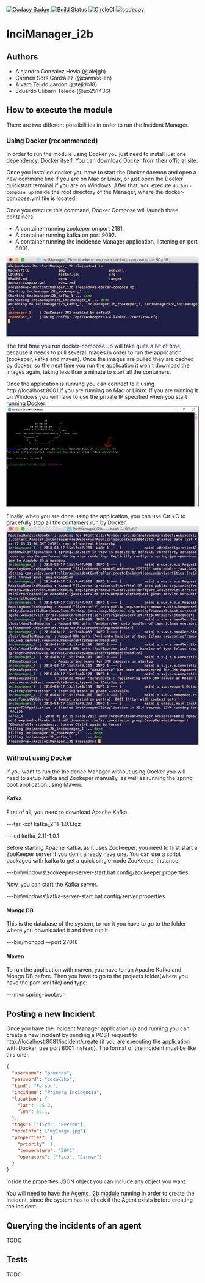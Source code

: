 [![Codacy Badge](https://api.codacy.com/project/badge/Grade/386bd76d161c4783955d79cac8d10f85)](https://www.codacy.com/app/alejgh/InciManager_i2b?utm_source=github.com&amp;utm_medium=referral&amp;utm_content=Arquisoft/InciManager_i2b&amp;utm_campaign=Badge_Grade)
[![Build Status](https://travis-ci.org/Arquisoft/InciManager_i2b.svg?branch=master)](https://travis-ci.org/Arquisoft/InciManager_i2b)
[![CircleCI](https://circleci.com/gh/Arquisoft/InciManager_i2b.svg?style=svg)](https://circleci.com/gh/Arquisoft/InciManager_i2b)
[![codecov](https://codecov.io/gh/Arquisoft/InciManager_i2b/branch/master/graph/badge.svg)](https://codecov.io/gh/Arquisoft/InciManager_i2b)


# InciManager_i2b

## Authors
- Alejandro González Hevia (@alejgh)
- Carmen Sors González (@carmee-en)
- Alvaro Tejido Jardón (@tejido18)
- Eduardo Ulibarri Toledo (@uo251436)

## How to execute the module
There are two different possibilities in order to run the Incident Manager.

### Using Docker (recommended)
In order to run the module using Docker you just need to install just one dependency: Docker itself. You can download Docker from their [official site](https://www.docker.com/community-edition#/download).

Once you installed docker you have to start the Docker daemon and open a new command line if you are on Mac or Linux, or just open the Docker quickstart terminal if you are on Windows. After that, you execute `docker-compose up` inside the root directory of the Manager, where the docker-compose.yml file is located.

Once you execute this command, Docker Compose will launch three containers:
* A container running zookeper on port 2181.
* A container running kafka on port 9092.
* A container running the Incidence Manager application, listening on port 8001.

![Running docker-compose up](img/docker-start.png)

The first time you run docker-compose up will take quite a bit of time, because it needs to pull several images in order to run the application (zookeper, kafka and maven). Once the images are pulled they are cached by docker, so the next time you run the application it won't download the images again, taking less than a minute to start all the containers.

Once the application is running you can connect to it using http://localhost:8001 if you are running on Mac or Linux. If you are running it on Windows you will have to use the private IP specified when you start running Docker:
![Private ip windows](img/ip-windows.jpg)

Finally, when you are done using the application, you can use Ctrl+C to gracefully stop all the containers run by Docker:
![Stop containers](img/docker-stop.png)

### Without using Docker
If you want to run the Incidence Manager without using Docker you will need to setup Kafka and Zookeper manually, as well as running the spring boot application using Maven.

#### Kafka
First of all, you need to download Apache Kafka.

---tar -xzf kafka_2.11-1.0.1.tgz

---cd kafka_2.11-1.0.1

Before starting Apache Kafka, as it uses Zookeeper, you need to first start a ZooKeeper server if you don't already have one. You can use a script packaged with kafka to get a quick single-node ZooKeeper instance.

---bin\windows\zookeeper-server-start.bat config/zookeeper.properties

Now, you can start the Kafka server.

---bin\windows\kafka-server-start.bat config/server.properties

#### Mongo DB
This is the database of the system, to run it you have to go to the folder where you downloaded it and then run it.

---bin/mongod —port 27018

#### Maven
To run the application with maven, you have to run Apache Kafka and Mongo DB before. Then you have to go to the projects folder(where you have the pom.xml file) and type:

---mvn spring-boot:run

## Posting a new Incident
Once you have the Incident Manager application up and running you can create a new Incident by sending a POST request to http://localhost:8081/incident/create (if you are executing the application with Docker, use port 8001 instead). The format of the incident must be like this one:.
```json
{
  "username": "pruebas",
  "password": "cocoKiko",
  "kind": "Person",
  "inciName": "Primera Incidencia",
  "location": {
    "lat": -25.2,
    "lon": 56.1,
  },
  "tags": ["fire", "Person"],
  "moreInfo": ["myImage.jpg"],
  "properties": {
    "priority": 1,
    "temperature": "50ºC",
    "operators": ["Paco", "Carmen"]
  }
}
```
Inside the properties JSON object you can include any object you want.

You will need to have the [Agents_i2b module](https://github.com/Arquisoft/Agents_i2b) running in order to create the Incident, since the system has to check if the Agent exists before creating the incident.

## Querying the incidents of an agent
TODO

## Tests
TODO
